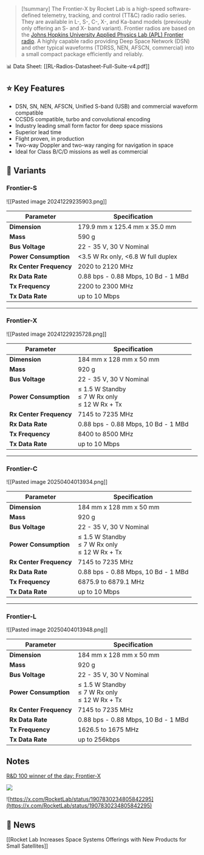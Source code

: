 >[!summary]
The Frontier-X by Rocket Lab is a high-speed software-defined telemetry, tracking, and control (TT&C) radio radio series. They are available in L-, S-, C-, X-, and Ka-band models (previously only offering an S- and X- band variant). Frontier radios are based on the [Johns Hopkins University Applied Physics Lab (APL) Frontier radio](https://en.wikipedia.org/wiki/Frontier_Radio). A highly capable radio providing Deep Space Network (DSN) and other typical waveforms (TDRSS, NEN, AFSCN, commercial) into a small compact package efficiently and reliably.
>
📊 Data Sheet: [[RL-Radios-Datasheet-Full-Suite-v4.pdf]]

## ⭐ Key Features

- DSN, SN, NEN, AFSCN, Unified S-band (USB) and commercial waveform compatible
- CCSDS compatible, turbo and convolutional encoding
- Industry leading small form factor for deep space missions
- Superior lead time
- Flight proven, in production
- Two-way Doppler and two-way ranging for navigation in space
- Ideal for Class B/C/D missions as well as commercial

## 📡 Variants

### Frontier-S

![[Pasted image 20241229235903.png]]

| **Parameter**           | **Specification**                   |
| ----------------------- | ----------------------------------- |
| **Dimension**           | 179.9 mm x 125.4 mm x 35.0 mm       |
| **Mass**                | 590 g                               |
| **Bus Voltage**         | 22 - 35 V, 30 V Nominal             |
| **Power Consumption**   | <3.5 W Rx only, <6.8 W full duplex  |
| **Rx Center Frequency** | 2020 to 2120 MHz                    |
| **Rx Data Rate**        | 0.88 bps - 0.88 Mbps, 10 Bd - 1 MBd |
| **Tx Frequency**        | 2200 to 2300 MHz                    |
| **Tx Data Rate**        | up to 10 Mbps                       |

---

### Frontier-X

![[Pasted image 20241229235728.png]]

| **Parameter**           | **Specification**                                  |
| ----------------------- | -------------------------------------------------- |
| **Dimension**           | 184 mm x 128 mm x 50 mm                            |
| **Mass**                | 920 g                                              |
| **Bus Voltage**         | 22 - 35 V, 30 V Nominal                            |
| **Power Consumption**   | ≤ 1.5 W Standby<br>≤ 7 W Rx only<br>≤ 12 W Rx + Tx |
| **Rx Center Frequency** | 7145 to 7235 MHz                                   |
| **Rx Data Rate**        | 0.88 bps - 0.88 Mbps, 10 Bd - 1 MBd                |
| **Tx Frequency**        | 8400 to 8500 MHz                                   |
| **Tx Data Rate**        | up to 10 Mbps                                      |

---
### Frontier-C

![[Pasted image 20250404013934.png]]

| **Parameter**           | **Specification**                                  |
| ----------------------- | -------------------------------------------------- |
| **Dimension**           | 184 mm x 128 mm x 50 mm                            |
| **Mass**                | 920 g                                              |
| **Bus Voltage**         | 22 - 35 V, 30 V Nominal                            |
| **Power Consumption**   | ≤ 1.5 W Standby<br>≤ 7 W Rx only<br>≤ 12 W Rx + Tx |
| **Rx Center Frequency** | 7145 to 7235 MHz                                   |
| **Rx Data Rate**        | 0.88 bps - 0.88 Mbps, 10 Bd - 1 MBd                |
| **Tx Frequency**        | 6875.9 to 6879.1 MHz                               |
| **Tx Data Rate**        | up to 10 Mbps                                      |

---

### Frontier-L

![[Pasted image 20250404013948.png]]


| **Parameter**           | **Specification**                                  |
| ----------------------- | -------------------------------------------------- |
| **Dimension**           | 184 mm x 128 mm x 50 mm                            |
| **Mass**                | 920 g                                              |
| **Bus Voltage**         | 22 - 35 V, 30 V Nominal                            |
| **Power Consumption**   | ≤ 1.5 W Standby<br>≤ 7 W Rx only<br>≤ 12 W Rx + Tx |
| **Rx Center Frequency** | 7145 to 7235 MHz                                   |
| **Rx Data Rate**        | 0.88 bps - 0.88 Mbps, 10 Bd - 1 MBd                |
| **Tx Frequency**        | 1626.5 to 1675 MHz                                 |
| **Tx Data Rate**        | up to 256kbps                                      |


## Notes

[R&D 100 winner of the day: Frontier-X](https://www.rdworldonline.com/frontier-radio/)

![](https://x.com/RocketLab/status/1889468306035450308)

![https://x.com/RocketLab/status/1907830234805842295](https://x.com/RocketLab/status/1907830234805842295)

## 📰 News

[[Rocket Lab Increases Space Systems Offerings with New Products for Small Satellites]]
